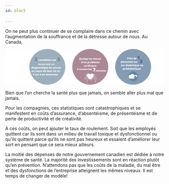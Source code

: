 ```yaml
---
id: bloc5

---
```

On ne peut plus continuer de se complaire dans ce chemin avec l’augmentation de la souffrance et de la détresse autour de nous. Au Canada,

![](/uploads/bloc-5-stats-2.png)

Bien que l’on cherche la santé plus que jamais, on semble aller plus mal que jamais.

Pour les compagnies, ces statistiques sont catastrophiques et se manifestent en coûts d’assurance, d’absentéisme, de présentéisme et de perte de productivité et de créativité.

À ces coûts, on peut ajouter le taux de roulement. Soit que les employés quittent car ils sont dans un milieu de travail toxique et dysfonctionnel ou qu’ils quittent parce qu’ils ne sont pas heureux et essaient d’améliorer leur sort en pensant que ce sera mieux ailleurs.

La moitié des dépenses de notre gouvernement canadien est dédiée à notre système de santé. La majorité des investissements sont en réaction plutôt qu’en prévention. N’attendons pas que les coûts de la maladie, du mal être et des dysfonctions de l’entreprise atteignent les mêmes niveaux. Il est temps de changer de modèle!